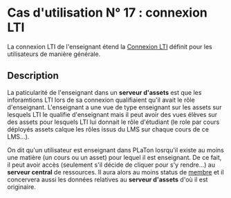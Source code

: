 
# Cas d'utilisation N° 17 : connexion LTI

La connexion LTI de l'enseignant étend la [Connexion LTI](../Utilisateur/connection-lti.md) définit pour les utilisateurs de manière générale.

##	Description

La paticularité de l'enseignant dans un **serveur d'assets** est que les inforamtions LTI lors de sa connexion qualifiaient qu'il avait le rôle d'enseignant. L'enseignant a une vue de type enseignant sur les assets sur lesquels LTI le qualifie d'enseignant mais il peut avoir des vues élèves sur des assets pour lesquels LTI lui donnait le rôle d'étudiant (le role par cours déployés assets calque les rôles issus du LMS sur chaque cours de ce LMS...). 

On dit qu'un utilisateur est enseignant dans PLaTon losrqu'il existe au moins une matière (un cours ou un asset) pour lequel il est enseignant. De ce fait, il peut avoir accès (seulement s'il décide de cliquer pour s'y rendre...) au **serveur central** de ressources. Il aura alors au moins status de [membre](https://github.com/PremierLangage/platon-conception/blob/master/acteur/Membre.md) et il concervera aussi les données relatives au **serveur d'assets** d'où il est originaire.
